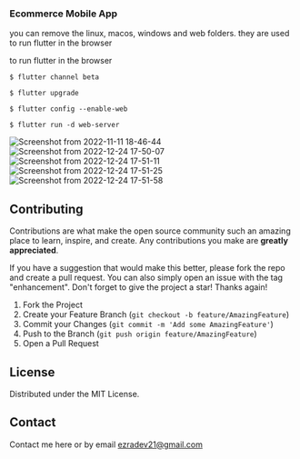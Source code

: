 ### Ecommerce Mobile App

you can remove the linux, macos, windows and web folders. they are used to run flutter in the browser

to run flutter in the browser

`$ flutter channel beta`

`$ flutter upgrade`

`$ flutter config --enable-web`

`$ flutter run -d web-server`

![Screenshot from 2022-11-11 18-46-44](https://user-images.githubusercontent.com/78965149/201472916-29294a4b-c825-4b38-ae01-44379f23efaa.png)
![Screenshot from 2022-12-24 17-50-07](https://user-images.githubusercontent.com/78965149/209441561-56b6e421-da96-456b-b29c-f88cfcba869f.png)
![Screenshot from 2022-12-24 17-51-11](https://user-images.githubusercontent.com/78965149/209441562-a340cf2a-dba9-448d-b531-47728daf4eeb.png)
![Screenshot from 2022-12-24 17-51-25](https://user-images.githubusercontent.com/78965149/209441563-59e390a7-a012-486d-910f-b3e530f75382.png)
![Screenshot from 2022-12-24 17-51-58](https://user-images.githubusercontent.com/78965149/209441564-e189350e-c1cc-4565-a0e8-04ae58450feb.png)

## Contributing

Contributions are what make the open source community such an amazing place to learn, inspire, and create. Any contributions you make are **greatly appreciated**.

If you have a suggestion that would make this better, please fork the repo and create a pull request. You can also simply open an issue with the tag "enhancement".
Don't forget to give the project a star! Thanks again!

1. Fork the Project
2. Create your Feature Branch (`git checkout -b feature/AmazingFeature`)
3. Commit your Changes (`git commit -m 'Add some AmazingFeature'`)
4. Push to the Branch (`git push origin feature/AmazingFeature`)
5. Open a Pull Request

<!-- LICENSE -->
## License

Distributed under the MIT License.

<!-- CONTACT -->
## Contact
Contact me here or by email ezradev21@gmail.com
